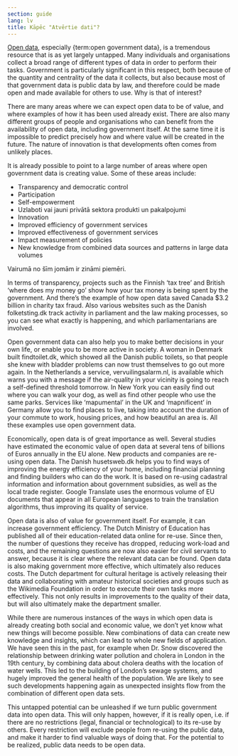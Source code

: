 ```yaml
---
section: guide
lang: lv
title: Kāpēc "Atvērtie dati"?
---
```


[Open data](/glossary/lv/terms/open-data/), especially {term:open government data}, is a tremendous resource that is as yet largely untapped. Many individuals and organisations collect a broad range of different types of data in order to perform their tasks. Government is particularly significant in this respect, both because of the quantity and centrality of the data it collects, but also because most of that government data is public data by law, and therefore could be made open and made available for others to use. Why is that of interest?

There are many areas where we can expect open data to be of value, and where examples of how it has been used already exist. There are also many different groups of people and organisations who can benefit from the availability of open data, including government itself. At the same time it is impossible to predict precisely how and where value will be created in the future. The nature of innovation is that developments often comes from unlikely places.

It is already possible to point to a large number of areas where open government data is creating value. Some of these areas include:

-   Transparency and democratic control
-   Participation
-   Self-empowerment
-   Uzlaboti vai jauni privātā sektora produkti un pakalpojumi
-   Innovation
-   Improved efficiency of government services
-   Improved effectiveness of government services
-   Impact measurement of policies
-   New knowledge from combined data sources and patterns in large data volumes

Vairumā no šīm jomām ir zināmi piemēri.

In terms of transparency, projects such as the Finnish ‘tax tree’ and British ‘where does my money go’ show how your tax money is being spent by the government. And there’s the example of how open data saved Canada \$3.2 billion in charity tax fraud. Also various websites such as the Danish folketsting.dk track activity in parliament and the law making processes, so you can see what exactly is happening, and which parliamentarians are involved.

Open government data can also help you to make better decisions in your own life, or enable you to be more active in society. A woman in Denmark built findtoilet.dk, which showed all the Danish public toilets, so that people she knew with bladder problems can now trust themselves to go out more again. In the Netherlands a service, vervuilingsalarm.nl, is available which warns you with a message if the air-quality in your vicinity is going to reach a self-defined threshold tomorrow. In New York you can easily find out where you can walk your dog, as well as find other people who use the same parks. Services like ‘mapumental’ in the UK and ‘mapnificent’ in Germany allow you to find places to live, taking into account the duration of your commute to work, housing prices, and how beautiful an area is. All these examples use open government data.

Economically, open data is of great importance as well. Several studies have estimated the economic value of open data at several tens of billions of Euros annually in the EU alone. New products and companies are re-using open data. The Danish husetsweb.dk helps you to find ways of improving the energy efficiency of your home, including financial planning and finding builders who can do the work. It is based on re-using cadastral information and information about government subsidies, as well as the local trade register. Google Translate uses the enormous volume of EU documents that appear in all European languages to train the translation algorithms, thus improving its quality of service.

Open data is also of value for government itself. For example, it can increase government efficiency. The Dutch Ministry of Education has published all of their education-related data online for re-use. Since then, the number of questions they receive has dropped, reducing work-load and costs, and the remaining questions are now also easier for civil servants to answer, because it is clear where the relevant data can be found. Open data is also making government more effective, which ultimately also reduces costs. The Dutch department for cultural heritage is actively releasing their data and collaborating with amateur historical societies and groups such as the Wikimedia Foundation in order to execute their own tasks more effectively. This not only results in improvements to the quality of their data, but will also ultimately make the department smaller.

While there are numerous instances of the ways in which open data is already creating both social and economic value, we don’t yet know what new things will become possible. New combinations of data can create new knowledge and insights, which can lead to whole new fields of application. We have seen this in the past, for example when Dr. Snow discovered the relationship between drinking water pollution and cholera in London in the 19th century, by combining data about cholera deaths with the location of water wells. This led to the building of London’s sewage systems, and hugely improved the general health of the population. We are likely to see such developments happening again as unexpected insights flow from the combination of different open data sets.

This untapped potential can be unleashed if we turn public government data into open data. This will only happen, however, if it is really open, i.e. if there are no restrictions (legal, financial or technological) to its re-use by others. Every restriction will exclude people from re-using the public data, and make it harder to find valuable ways of doing that. For the potential to be realized, public data needs to be open data.